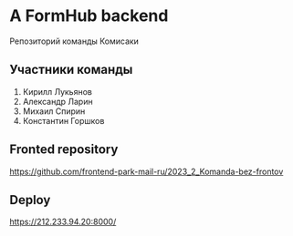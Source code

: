 # A FormHub backend

Репозиторий команды Комисаки

## Участники команды
 1. Кирилл Лукьянов
 2. Александр Ларин
 3. Михаил Спирин
 4. Константин Горшков

## Fronted repository

https://github.com/frontend-park-mail-ru/2023_2_Komanda-bez-frontov

## Deploy

https://212.233.94.20:8000/

